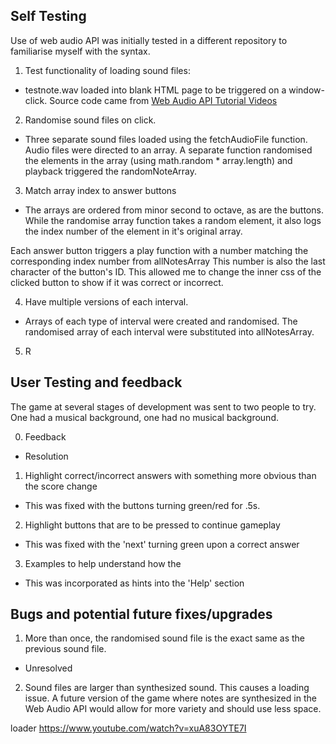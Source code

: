 ## Self Testing
Use of web audio API was initially tested in a different repository to familiarise myself with the syntax.


1. Test functionality of loading sound files:
 - testnote.wav loaded into blank HTML page to be triggered on a window-click. Source code came from [Web Audio API Tutorial Videos](https://www.youtube.com/watch?v=3NgVlAscdcA&list=PLMPgoZdlPumc_llMSynz5BqT8dTwr5sZ2)

2. Randomise sound files on click.
 - Three separate sound files loaded using the fetchAudioFile function. Audio files were directed to an array. A separate function randomised the elements in the array (using math.random * array.length) and playback triggered the randomNoteArray.

3. Match array index to answer buttons
 - The arrays are ordered from minor second to octave, as are the buttons. While the randomise array function takes a random element, it also logs the index number of the element in it's original array.
 
 Each answer button triggers a play function with a number matching the corresponding index number from allNotesArray
 This number is also the last character of the button's ID. This allowed me to change the inner css of the clicked button to show if it was correct or incorrect.

4. Have multiple versions of each interval.
 - Arrays of each type of interval were created and randomised. The randomised array of each interval were substituted into allNotesArray.

5. R






## User Testing and feedback

The game at several stages of development was sent to two people to try. One had a musical background, one had no musical background.

0. Feedback
- Resolution
1. Highlight correct/incorrect answers with something more obvious than the score change 
- This was fixed with the buttons turning green/red for .5s.
2. Highlight buttons that are to be pressed to continue gameplay
- This was fixed with the 'next' turning green upon a correct answer
3. Examples to help understand how the 
- This was incorporated as hints into the 'Help' section




## Bugs and potential future fixes/upgrades

1. More than once, the randomised sound file is the exact same as the previous sound file. 
- Unresolved

2. Sound files are larger than synthesized sound. This causes a loading issue. A future version of the game where notes are synthesized in the Web Audio API would allow for more variety and should use less space.


loader https://www.youtube.com/watch?v=xuA83OYTE7I